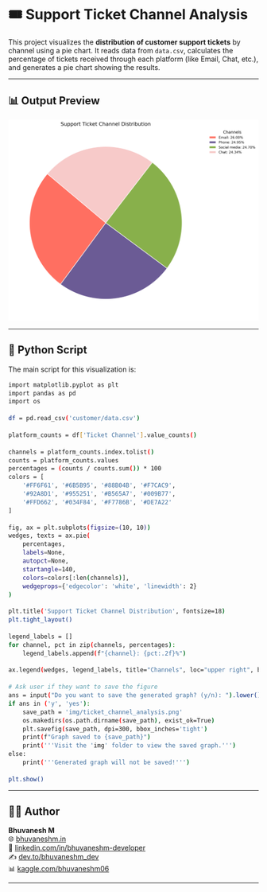 # 🎟️ Support Ticket Channel Analysis

This project visualizes the **distribution of customer support tickets** by channel using a pie chart. It reads data from `data.csv`, calculates the percentage of tickets received through each platform (like Email, Chat, etc.), and generates a pie chart showing the results.

---

## 📊 Output Preview

![Support Ticket Channel Pie Chart](https://raw.githubusercontent.com/bhuvanesh-m-dev/ds-intern-unified-mentor/refs/heads/main/customer/img/ticket_channel_analysis.png)

---

## 🐍 Python Script

The main script for this visualization is:

```bash
import matplotlib.pyplot as plt
import pandas as pd
import os

df = pd.read_csv('customer/data.csv')

platform_counts = df['Ticket Channel'].value_counts()

channels = platform_counts.index.tolist()
counts = platform_counts.values
percentages = (counts / counts.sum()) * 100
colors = [
    '#FF6F61', '#6B5B95', '#88B04B', '#F7CAC9',
    '#92A8D1', '#955251', '#B565A7', '#009B77',
    '#FFD662', '#034F84', '#F7786B', '#DE7A22'
]

fig, ax = plt.subplots(figsize=(10, 10))
wedges, texts = ax.pie(
    percentages,
    labels=None,
    autopct=None,
    startangle=140,
    colors=colors[:len(channels)],
    wedgeprops={'edgecolor': 'white', 'linewidth': 2}
)

plt.title('Support Ticket Channel Distribution', fontsize=18)
plt.tight_layout()

legend_labels = []
for channel, pct in zip(channels, percentages):
    legend_labels.append(f"{channel}: {pct:.2f}%")

ax.legend(wedges, legend_labels, title="Channels", loc="upper right", bbox_to_anchor=(1.3, 1), fontsize=12, title_fontsize=14, frameon=False)

# Ask user if they want to save the figure
ans = input("Do you want to save the generated graph? (y/n): ").lower()
if ans in ('y', 'yes'):
    save_path = 'img/ticket_channel_analysis.png'
    os.makedirs(os.path.dirname(save_path), exist_ok=True)
    plt.savefig(save_path, dpi=300, bbox_inches='tight')
    print(f"Graph saved to {save_path}")
    print('''Visit the 'img' folder to view the saved graph.''')
else:
    print('''Generated graph will not be saved!''')

plt.show()

```

---

## 🙋‍♂️ Author

**Bhuvanesh M**   
🌐 [bhuvaneshm.in](https://bhuvaneshm.in)   
🔗 [linkedin.com/in/bhuvaneshm-developer](https://www.linkedin.com/in/bhuvaneshm-developer)   
✍️ [dev.to/bhuvaneshm\_dev](https://dev.to/bhuvaneshm_dev)   
📊 [kaggle.com/bhuvaneshm06](https://www.kaggle.com/bhuvaneshm06)    

---


